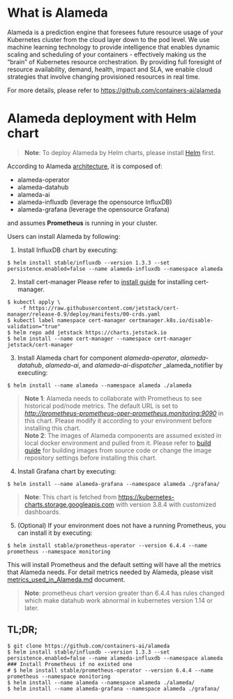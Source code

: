 # What is Alameda

Alameda is a prediction engine that foresees future resource usage of your Kubernetes cluster from the cloud layer down to the pod level. We use machine learning technology to provide intelligence that enables dynamic scaling and scheduling of your containers - effectively making us the “brain” of Kubernetes resource orchestration. By providing full foresight of resource availability, demand, health, impact and SLA, we enable cloud strategies that involve changing provisioned resources in real time. 

For more details, please refer to https://github.com/containers-ai/alameda

# Alameda deployment with Helm chart

> **Note**: To deploy Alameda by Helm charts, please install [Helm](https://docs.helm.sh/using_helm/#quickstart-guide) first.

According to Alameda [architecture](https://github.com/containers-ai/alameda/blob/master/design/architecture.md), it is composed of:
- alameda-operator
- alameda-datahub
- alameda-ai
- alameda-influxdb (leverage the opensource InfluxDB)
- alameda-grafana (leverage the opensource Grafana)

and assumes **Prometheus** is running in your cluster.

Users can install Alameda by following:
1. Install InfluxDB chart by executing:
```
$ helm install stable/influxdb --version 1.3.3 --set persistence.enabled=false --name alameda-influxdb --namespace alameda
```
2. Install cert-manager
Please refer to [install guide](https://github.com/jetstack/cert-manager/blob/release-0.9/deploy/charts/cert-manager/README.md) for installing cert-manager.
```
$ kubectl apply \
    -f https://raw.githubusercontent.com/jetstack/cert-manager/release-0.9/deploy/manifests/00-crds.yaml
$ kubectl label namespace cert-manager certmanager.k8s.io/disable-validation="true"
$ helm repo add jetstack https://charts.jetstack.io
$ helm install --name cert-manager --namespace cert-manager jetstack/cert-manager
```
3. Install Alameda chart for component _alameda-operator_, _alameda-datahub_, _alameda-ai_, and _alameda-ai-dispatcher_ _alameda_notifier by executing:
```
$ helm install --name alameda --namespace alameda ./alameda
```
> **Note 1**: Alameda needs to collaborate with Prometheus to see historical pod/node metrics. The default URL is set to _http://prometheus-prometheus-oper-prometheus.monitoring:9090_ in this chart. Please modify it according to your environment before installing this chart.  
> **Note 2**: The images of Alameda components are assumed existed in local docker environment and pulled from it. Please refer to [build guide](../docs/build.md) for building images from source code or change the image repository settings before installing this chart.

4. Install Grafana chart by executing:
```
$ helm install --name alameda-grafana --namespace alameda ./grafana/
```
> **Note**: This chart is fetched from https://kubernetes-charts.storage.googleapis.com with version 3.8.4 with customized dashboards.

5. (Optional) If your environment does not have a running Prometheus, you can install it by executing:
```
$ helm install stable/prometheus-operator --version 6.4.4 --name prometheus --namespace monitoring
```
This will install Prometheus and the default setting will have all the metrics that Alameda needs. For detail metrics needed by Alameda, please visit [metrics_used_in_Alameda.md](../docs/metrics_used_in_Alameda.md) document.
> **Note**: prometheus chart version greater than 6.4.4 has rules changed which make datahub work abnormal in kubernetes version 1.14 or later.

## TL;DR;

```console
$ git clone https://github.com/containers-ai/alameda
$ helm install stable/influxdb --version 1.3.3 --set persistence.enabled=false --name alameda-influxdb --namespace alameda
### Install Prometheus if no existed one
# $ helm install stable/prometheus-operator --version 6.4.4 --name prometheus --namespace monitoring
$ helm install --name alameda --namespace alameda ./alameda/
$ helm install --name alameda-grafana --namespace alameda ./grafana/
```

